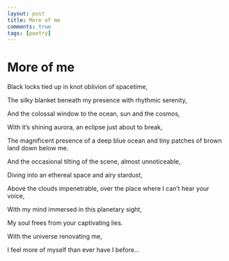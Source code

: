 ```yaml
---
layout: post
title: More of me
comments: true
tags: [poetry]
---
```


# More of me

Black locks tied up in knot oblivion of spacetime,

The silky blanket beneath my presence with rhythmic serenity,

And the colossal window to the ocean, sun and the cosmos,

With it’s shining aurora, an eclipse just about to break,

The magnificent presence of a deep blue ocean and tiny patches of brown land down below me.

And the occasional tilting of the scene, almost unnoticeable,

Diving into an ethereal space and airy stardust,

Above the clouds impenetrable, over the place where I can’t hear your voice,

With my mind immersed in this planetary sight,

My soul frees from your captivating lies.

With the universe renovating me,

I feel more of myself than ever have I before…
